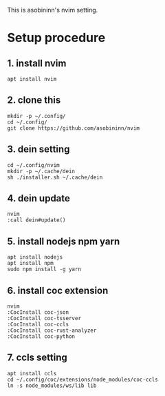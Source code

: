 This is asobininn's nvim setting.

# Setup procedure
## 1. install nvim
```
apt install nvim
```
## 2. clone this
```
mkdir -p ~/.config/
cd ~/.config/
git clone https://github.com/asobininn/nvim
```
## 3. dein setting
```
cd ~/.config/nvim
mkdir -p ~/.cache/dein
sh ./installer.sh ~/.cache/dein
```

## 4. dein update
```
nvim
:call dein#update()
```

## 5. install nodejs npm yarn
```
apt install nodejs
apt install npm
sudo npm install -g yarn
```

## 6. install coc extension
```
nvim
:CocInstall coc-json
:CocInstall coc-tsserver
:CocInstall coc-ccls
:CocInstall coc-rust-analyzer
:CocInstall coc-python
```

## 7. ccls setting
```
apt install ccls
cd ~/.config/coc/extensions/node_modules/coc-ccls
ln -s node_modules/ws/lib lib
```
